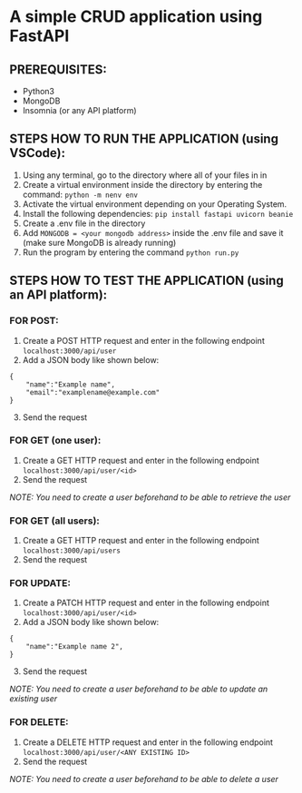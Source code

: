# A simple CRUD application using FastAPI

## PREREQUISITES: 
- Python3
- MongoDB
- Insomnia (or any API platform)

## STEPS HOW TO RUN THE APPLICATION (using VSCode):
1. Using any terminal, go to the directory where all of your files in in
2. Create a virtual environment inside the directory by entering the command: ```python -m nenv env```
3. Activate the virtual environment depending on your Operating System.
4. Install the following dependencies: ```pip install fastapi uvicorn beanie``` 
5. Create a .env file in the directory
6. Add ```MONGODB = <your mongodb address>``` inside the .env file and save it (make sure MongoDB is already running)
7. Run the program by entering the command ```python run.py```

## STEPS HOW TO TEST THE APPLICATION (using an API platform):
### FOR POST:
1. Create a POST HTTP request and enter in the following endpoint ```localhost:3000/api/user```
2. Add a JSON body like shown below:
```
{
	"name":"Example name",
	"email":"examplename@example.com"
}
```
3. Send the request

### FOR GET (one user):
1. Create a GET HTTP request and enter in the following endpoint ```localhost:3000/api/user/<id>```
2. Send the request

_NOTE: You need to create a user beforehand to be able to retrieve the user_
### FOR GET (all users):
1. Create a GET HTTP request and enter in the following endpoint ```localhost:3000/api/users```
2. Send the request

### FOR UPDATE:
1. Create a PATCH HTTP request and enter in the following endpoint ```localhost:3000/api/user/<id>```
2. Add a JSON body like shown below:
```
{
	"name":"Example name 2",
}
```
3. Send the request

_NOTE: You need to create a user beforehand to be able to update an existing user_

### FOR DELETE:
1. Create a DELETE HTTP request and enter in the following endpoint ```localhost:3000/api/user/<ANY EXISTING ID>```
2. Send the request

_NOTE: You need to create a user beforehand to be able to delete a user_
